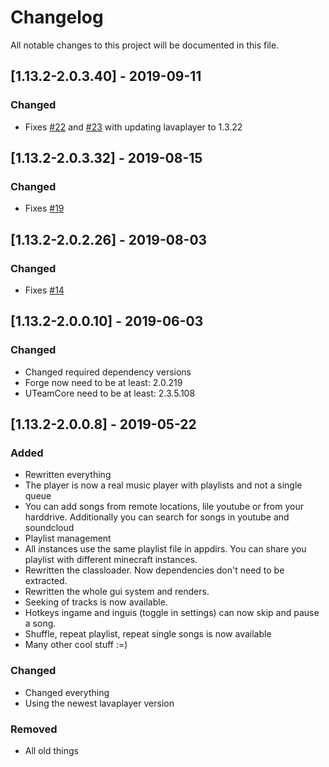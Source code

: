 # Changelog
All notable changes to this project will be documented in this file.

## [1.13.2-2.0.3.40] - 2019-09-11
### Changed
- Fixes [#22](https://github.com/MC-U-Team/Music-Player/issues/22) and [#23](https://github.com/MC-U-Team/Music-Player/issues/23) with updating lavaplayer to 1.3.22

## [1.13.2-2.0.3.32] - 2019-08-15
### Changed
- Fixes [#19](https://github.com/MC-U-Team/Music-Player/issues/19)

## [1.13.2-2.0.2.26] - 2019-08-03
### Changed
- Fixes [#14](https://github.com/MC-U-Team/Music-Player/issues/14)

## [1.13.2-2.0.0.10] - 2019-06-03
### Changed
- Changed required dependency versions
- Forge now need to be at least: 2.0.219
- UTeamCore need to be at least: 2.3.5.108

## [1.13.2-2.0.0.8] - 2019-05-22
### Added
- Rewritten everything
- The player is now a real music player with playlists and not a single queue
- You can add songs from remote locations, lile youtube or from your harddrive. Additionally you can search for songs in youtube and soundcloud
- Playlist management
- All instances use the same playlist file in appdirs. You can share you playlist with different minecraft instances.
- Rewritten the classloader. Now dependencies don't need to be extracted.
- Rewritten the whole gui system and renders.
- Seeking of tracks is now available.
- Hotkeys ingame and inguis (toggle in settings) can now skip and pause a song.
- Shuffle, repeat playlist, repeat single songs is now available
- Many other cool stuff :=)

### Changed
- Changed everything
- Using the newest lavaplayer version

### Removed
- All old things
